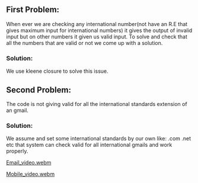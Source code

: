 
### <h2> First Problem: </h2>
When ever we are checking any international number(not have an R.E that gives maximum input for international numbers) it gives the output of invalid input but on other numbers it given us valid input. To solve and check that all the numbers that are valid or not we come up with a solution.
### Solution:
We use kleene closure to solve this issue.

### <h2> Second Problem: </h2>
The code is not giving valid for all the international standards extension of an gmail.
### Solution: 
We assume and set some international standards by our own like: .com .net etc that system can check valid for all international gmails and work properly.



[Email_video.webm](https://user-images.githubusercontent.com/61631195/184680496-a3cb6ee5-70ce-48a2-bb0b-0c5a58a3659f.webm)

[Mobile_video.webm](https://user-images.githubusercontent.com/61631195/184680506-531c6b23-8974-4b5b-91ce-b5bdad24069f.webm)
